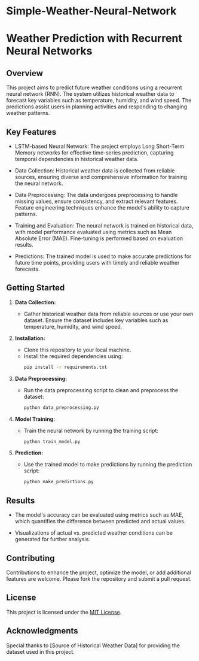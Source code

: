 # Simple-Weather-Neural-Network
# Weather Prediction with Recurrent Neural Networks

## Overview

This project aims to predict future weather conditions using a recurrent neural network (RNN). The system utilizes historical weather data to forecast key variables such as temperature, humidity, and wind speed. The predictions assist users in planning activities and responding to changing weather patterns.

## Key Features

- LSTM-based Neural Network: The project employs Long Short-Term Memory networks for effective time-series prediction, capturing temporal dependencies in historical weather data.

- Data Collection: Historical weather data is collected from reliable sources, ensuring diverse and comprehensive information for training the neural network.

- Data Preprocessing: The data undergoes preprocessing to handle missing values, ensure consistency, and extract relevant features. Feature engineering techniques enhance the model's ability to capture patterns.

- Training and Evaluation: The neural network is trained on historical data, with model performance evaluated using metrics such as Mean Absolute Error (MAE). Fine-tuning is performed based on evaluation results.

- Predictions: The trained model is used to make accurate predictions for future time points, providing users with timely and reliable weather forecasts.

## Getting Started

1. **Data Collection:**
   - Gather historical weather data from reliable sources or use your own dataset. Ensure the dataset includes key variables such as temperature, humidity, and wind speed.

2. **Installation:**
   - Clone this repository to your local machine.
   - Install the required dependencies using:
     ```bash
     pip install -r requirements.txt
     ```

3. **Data Preprocessing:**
   - Run the data preprocessing script to clean and preprocess the dataset:
     ```bash
     python data_preprocessing.py
     ```

4. **Model Training:**
   - Train the neural network by running the training script:
     ```bash
     python train_model.py
     ```

5. **Prediction:**
   - Use the trained model to make predictions by running the prediction script:
     ```bash
     python make_predictions.py
     ```

## Results

- The model's accuracy can be evaluated using metrics such as MAE, which quantifies the difference between predicted and actual values.

- Visualizations of actual vs. predicted weather conditions can be generated for further analysis.

## Contributing

Contributions to enhance the project, optimize the model, or add additional features are welcome. Please fork the repository and submit a pull request.

## License

This project is licensed under the [MIT License](LICENSE).

## Acknowledgments

Special thanks to [Source of Historical Weather Data] for providing the dataset used in this project.
